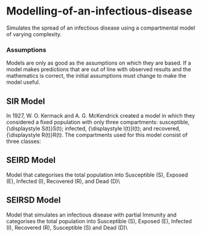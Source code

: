 # Modelling-of-an-infectious-disease

Simulates the spread of an infectious disease using a compartmental model of varying complexity.

### Assumptions
  Models are only as good as the assumptions on which they are based. If a model makes predictions that are out of line with observed results and the mathematics is correct, the     initial assumptions must change to make the model useful.

## SIR Model
  In 1927, W. O. Kermack and A. G. McKendrick created a model in which they considered a fixed population with only three compartments: susceptible, {\displaystyle S(t)}S(t); infected, {\displaystyle I(t)}I(t); and recovered, {\displaystyle R(t)}R(t). The compartments used for this model consist of three classes:
## SEIRD Model
  Model that categorises the total population into Susceptible (S), Exposed (E), Infected (I), Recovered (R), and Dead (D)\
## SEIRSD Model
  Model that simulates an infectious disease with partial Immunity and categorises the total population into Susceptible (S), Exposed (E), Infected (I), Recovered (R), Susceptible   (S) and Dead (D)\

